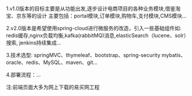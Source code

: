 
1.v1.0版本的目标主要是从功能出发,逐步设计电商项目的各种业务模块,借鉴淘宝、京东等的设计
主要包括：portal模块,订单模块,购物车,支付模块,CMS模块...

2.v2.0版本是希望使用spring-cloud进行微服务的改造，引入一些基础组件如:
redis缓存,nginx负载均衡,kafka(rabbitMQ)消息,elasticSearch（lucene、solr）搜索,
jenkins持续集成...

3.技术选型:
  springMVC、thymeleaf、bootstrap、spring-security
  mybatis、oracle、redis、MySQL、maven、git...
  
4.部署流程：...
  



注:前端页面大多为网上下载的易买网工程
